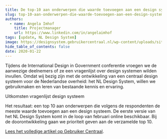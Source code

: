 ```yaml
---
title: De top-10 aan onderwerpen die waarde toevoegen aan een design systeem
slug: top-10-aan-onderwerpen-die-waarde-toevoegen-aan-een-design-system
authors:
  - name: Angela Imhof
    title: Projectmanager
    url: https://www.linkedin.com/in/angelaimhof
tags: [update, NL Design System]
image: https://designsystem.gebruikercentraal.nl/wp-content/uploads/sites/26/2020/08/drie-mannen-design-system.jpg
hide_table_of_contents: false
date: 2020-01-22
---
```


Tijdens de International Design in Government conferentie vroegen we de aanwezige deelnemers of ze een vragenlijst over design systemen wilden invullen. Omdat wij bezig zijn met de ontwikkeling van een centraal design systeem voor de Nederlandse overheid: het NL Design System, willen we gebruikmaken en leren van bestaande kennis en ervaring.

<!-- truncate -->

Uitkomsten vragenlijst design systeem

Het resultaat: een top 10 aan onderwerpen die volgens de respondenten de meeste waarde toevoegen aan een design systeem. De eerste versie van het NL Design System komt in de loop van februari online beschikbaar. Bij de doorontwikkeling gaan we prioriteit geven aan de verzamelde top 10.

[Lees het volledige artikel op Gebruiker Centraal](https://www.gebruikercentraal.nl/blog/de-top-10-aan-onderwerpen-die-waarde-toevoegen-aan-een-design-systeem/).
